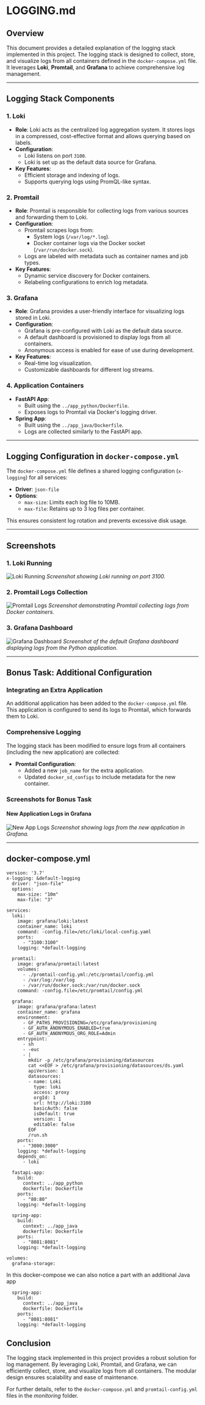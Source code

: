 # LOGGING.md

## Overview

This document provides a detailed explanation of the logging stack implemented in this project. The logging stack is designed to collect, store, and visualize logs from all containers defined in the `docker-compose.yml` file. It leverages **Loki**, **Promtail**, and **Grafana** to achieve comprehensive log management.

---

## Logging Stack Components

### 1. Loki
- **Role**: Loki acts as the centralized log aggregation system. It stores logs in a compressed, cost-effective format and allows querying based on labels.
- **Configuration**:
    - Loki listens on port `3100`.
    - Loki is set up as the default data source for Grafana.
- **Key Features**:
    - Efficient storage and indexing of logs.
    - Supports querying logs using PromQL-like syntax.

### 2. Promtail
- **Role**: Promtail is responsible for collecting logs from various sources and forwarding them to Loki.
- **Configuration**:
    - Promtail scrapes logs from:
        - System logs (`/var/log/*.log`).
        - Docker container logs via the Docker socket (`/var/run/docker.sock`).
    - Logs are labeled with metadata such as container names and job types.
- **Key Features**:
    - Dynamic service discovery for Docker containers.
    - Relabeling configurations to enrich log metadata.

### 3. Grafana
- **Role**: Grafana provides a user-friendly interface for visualizing logs stored in Loki.
- **Configuration**:
    - Grafana is pre-configured with Loki as the default data source.
    - A default dashboard is provisioned to display logs from all containers.
    - Anonymous access is enabled for ease of use during development.
- **Key Features**:
    - Real-time log visualization.
    - Customizable dashboards for different log streams.

### 4. Application Containers
- **FastAPI App**:
    - Built using the `../app_python/Dockerfile`.
    - Exposes logs to Promtail via Docker's logging driver.
- **Spring App**:
    - Built using the `../app_java/Dockerfile`.
    - Logs are collected similarly to the FastAPI app.

---

## Logging Configuration in `docker-compose.yml`

The `docker-compose.yml` file defines a shared logging configuration (`x-logging`) for all services:
- **Driver**: `json-file`
- **Options**:
    - `max-size`: Limits each log file to 10MB.
    - `max-file`: Retains up to 3 log files per container.

This ensures consistent log rotation and prevents excessive disk usage.

---

## Screenshots

### 1. Loki Running
![Loki Running](../static/loki-running.png)
*Screenshot showing Loki running on port 3100.*

### 2. Promtail Logs Collection
![Promtail Logs](../static/promtail-running.png)
*Screenshot demonstrating Promtail collecting logs from Docker containers.*

### 3. Grafana Dashboard
![Grafana Dashboard](../static/grafana-running.png)
*Screenshot of the default Grafana dashboard displaying logs from the Python application.*

---

## Bonus Task: Additional Configuration

### Integrating an Extra Application
An additional application has been added to the `docker-compose.yml` file. This application is configured to send its logs to Promtail, which forwards them to Loki.

### Comprehensive Logging
The logging stack has been modified to ensure logs from all containers (including the new application) are collected:
- **Promtail Configuration**:
    - Added a new `job_name` for the extra application.
    - Updated `docker_sd_configs` to include metadata for the new container.

### Screenshots for Bonus Task

#### New Application Logs in Grafana
![New App Logs](../static/new-app-grafana.png)
*Screenshot showing logs from the new application in Grafana.*

---

## **docker-compose.yml**
```
version: '3.7'
x-logging: &default-logging
  driver: "json-file"
  options:
    max-size: "10m"
    max-file: "3"

services:
  loki:
    image: grafana/loki:latest
    container_name: loki
    command: -config.file=/etc/loki/local-config.yaml
    ports:
      - "3100:3100"
    logging: *default-logging

  promtail:
    image: grafana/promtail:latest
    volumes:
      - ./promtail-config.yml:/etc/promtail/config.yml
      - /var/log:/var/log
      - /var/run/docker.sock:/var/run/docker.sock
    command: -config.file=/etc/promtail/config.yml

  grafana:
    image: grafana/grafana:latest
    container_name: grafana
    environment:
      - GF_PATHS_PROVISIONING=/etc/grafana/provisioning
      - GF_AUTH_ANONYMOUS_ENABLED=true
      - GF_AUTH_ANONYMOUS_ORG_ROLE=Admin
    entrypoint:
      - sh
      - -euc
      - |
        mkdir -p /etc/grafana/provisioning/datasources
        cat <<EOF > /etc/grafana/provisioning/datasources/ds.yaml
        apiVersion: 1
        datasources:
        - name: Loki
          type: loki
          access: proxy
          orgId: 1
          url: http://loki:3100
          basicAuth: false
          isDefault: true
          version: 1
          editable: false
        EOF
        /run.sh
    ports:
      - "3000:3000"
    logging: *default-logging
    depends_on:
      - loki

  fastapi-app:
    build:
      context: ../app_python
      dockerfile: Dockerfile
    ports:
      - "80:80"
    logging: *default-logging

  spring-app:
    build:
      context: ../app_java
      dockerfile: Dockerfile
    ports:
      - "8081:8081"
    logging: *default-logging

volumes:
  grafana-storage:
```
In this docker-compose we can also notice a part with an additional Java app
```
  spring-app:
    build:
      context: ../app_java
      dockerfile: Dockerfile
    ports:
      - "8081:8081"
    logging: *default-logging
```

## Conclusion

The logging stack implemented in this project provides a robust solution for log management. By leveraging Loki, Promtail, and Grafana, we can efficiently collect, store, and visualize logs from all containers. The modular design ensures scalability and ease of maintenance.

For further details, refer to the `docker-compose.yml` and `promtail-config.yml` files in the *monitoring* folder.